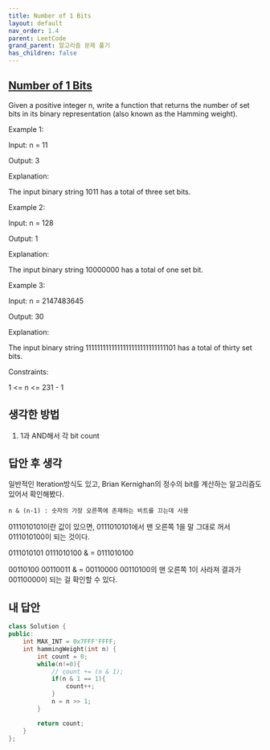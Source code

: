 ```yaml
---
title: Number of 1 Bits
layout: default
nav_order: 1.4
parent: LeetCode
grand_parent: 알고리즘 문제 풀기
has_children: false
---
```



## [Number of 1 Bits](https://leetcode.com/problems/number-of-1-bits/description/)
Given a positive integer n, write a function that returns the number of 
set bits
 in its binary representation (also known as the Hamming weight).

 

Example 1:

Input: n = 11

Output: 3

Explanation:

The input binary string 1011 has a total of three set bits.

Example 2:

Input: n = 128

Output: 1

Explanation:

The input binary string 10000000 has a total of one set bit.

Example 3:

Input: n = 2147483645

Output: 30

Explanation:

The input binary string 1111111111111111111111111111101 has a total of thirty set bits.

 

Constraints:

1 <= n <= 231 - 1

## 생각한 방법
1. 1과 AND해서 각 bit count


## 답안 후 생각
일반적인 Iteration방식도 있고, Brian Kernighan의 정수의 bit를 계산하는 알고리즘도 있어서 확인해봤다.  
```
n & (n-1) : 숫자의 가장 오른쪽에 존재하는 비트를 끄는데 사용
```
0111010101이란 값이 있으면, 0111010101에서 맨 오른쪽 1을 말 그대로 꺼서 0111010100이 되는 것이다.  

0111010101
0111010100 &
= 0111010100

00110100
00110011 &
= 00110000 
00110100의 맨 오른쪽 1이 사라져 결과가 00110000이 되는 걸 확인할 수 있다.


## 내 답안
```c++
class Solution {
public:
    int MAX_INT = 0x7FFF'FFFF;
    int hammingWeight(int n) {
        int count = 0;
        while(n!=0){
            // count += (n & 1);
            if(n & 1 == 1){
                count++;
            }
            n = n >> 1;
        }

        return count;
    }
};
```
